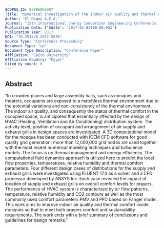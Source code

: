 ```yaml
---
SCOPUS_ID: 85086056987
Title: "Numerical investigation of the indoor air quality and thermal comfort in large assembly"
Author: "El Degwy A.E.A."
Journal: "15th International Energy Conversion Engineering Conference, 2017"
Publication Date: {'$date': '2017-01-01T00:00:00Z'}
Publication Year: 2017
DOI: "10.2514/6.2017-5036"
Source Type: "Conference Proceeding"
Document Type: "cp"
Document Type Description: "Conference Paper"
Affliation: "Cairo University"
Affliation Country: "Egypt"
Cited by count: 0
---
```


## Abstract
"In crowded places and large assembly halls, such as mosques and theaters, occupants are exposed to a matchless thermal environment due to the potential variations and non-consistency of the thermal environment. The indoor air quality, and consequently the status of thermal comfort in the occupied space, is anticipated that essentially affected by the design of HVAC (Heating, Ventilation and Air Conditioning) distribution system. The activity level, position of occupant and arrangement of air supply and exhaust grills in design spaces are investigated. A 3D computational model for the mosque has been conducted with ICEM CFD software for good quality grid generation; more than 12,000,000 grid nodes are used together with the most recent numerical modeling techniques and turbulence models. The focus is on thermal management and energy efficiency. The computational fluid dynamics approach is utilized here to predict the local flow properties, temperatures, relative humidity and thermal comfort parameters. Four different design cases of distributions for the supply and exhaust grills were investigated using FLUENT 17.0 as a solver and a CFD processor developed by ANSYS Inc. Each case revealed the impact of location of supply and exhaust grills on overall comfort levels for prayers. The performance of HVAC system is characterized by air flow patterns, temperature, relative humidity and CO2 contours as well as the most commonly used comfort parameters PMV and PPD based on Fanger model. This work aims to improve indoor air quality and thermal comfort inside mosques so that to meet both prayers comfort and sustainability requirements. The work ends with a brief summary of conclusions and guidelines for design remarks."
